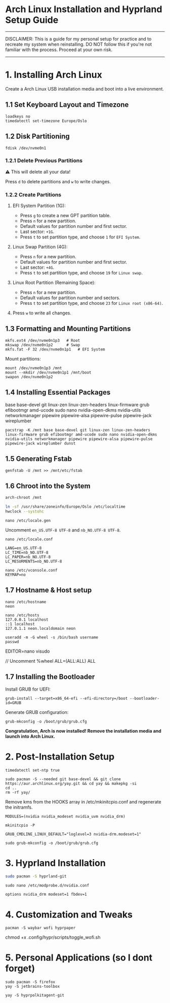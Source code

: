 # **Arch Linux Installation and Hyprland Setup Guide**

***
DISCLAIMER:
This is a guide for my personal setup for practice and to recreate my system when reinstalling. DO NOT follow this if you're not familiar with the process. Proceed at your own risk.
***

# 1. Installing Arch Linux
Create a Arch Linux USB installation media and boot into a live environment.

## 1.1 Set Keyboard Layout and Timezone

    loadkeys no
    timedatectl set-timezone Europe/Oslo


## 1.2 Disk Partitioning
    fdisk /dev/nvme0n1

### 1.2.1 Delete Previous Partitions

⚠️ This will delete all your data!

Press `d` to delete partitions and `w` to write changes.

### 1.2.2 Create Partitions
1. EFI System Partition (1G):
    * Press `g` to create a new GPT partition table.
    * Press `n` for a new partition.
    * Default values for partition number and first sector.
    * Last sector: `+1G`.
    * Press `t` to set partition type, and choose `1` for `EFI System`.

2. Linux Swap Partition (4G):
    * Press `n` for a new partition.
    * Default values for partition number and first sector.
    * Last sector: `+4G`.
    * Press `t` to set partition type, and choose `19` for `Linux swap`.

3. Linux Root Partition (Remaining Space):
   * Press `n` for a new partition.
   * Default values for partition number and sectors.
   * Press `t` to set partition type, and choose `23` for `Linux root (x86-64)`.

4. Press `w` to write all changes.

## 1.3 Formatting and Mounting Partitions
    mkfs.ext4 /dev/nvme0n1p3   # Root
    mkswap /dev/nvme0n1p2      # Swap
    mkfs.fat -F 32 /dev/nvme0n1p1   # EFI System

Mount partitions:

    mount /dev/nvme0n1p3 /mnt
    mount --mkdir /dev/nvme0n1p1 /mnt/boot
    swapon /dev/nvme0n1p2

## 1.4 Installing Essential Packages
base
base-devel
git
linux-zen
linux-zen-headers
linux-firmware
grub
efibootmgr
amd-ucode
sudo
nano
nvidia-open-dkms
nvidia-utils
networkmanager
pipewire
pipewire-alsa
pipewire-pulse
pipewire-jack
wireplumber

    pacstrap -K /mnt base base-devel git linux-zen linux-zen-headers linux-firmware grub efibootmgr amd-ucode sudo nano nvidia-open-dkms nvidia-utils networkmanager pipewire pipewire-alsa pipewire-pulse pipewire-jack wireplumber dunst

## 1.5 Generating Fstab
    genfstab -U /mnt >> /mnt/etc/fstab

## 1.6 Chroot into the System
```bash
arch-chroot /mnt
```
```bash
ln -sf /usr/share/zoneinfo/Europe/Oslo /etc/localtime
hwclock --systohc
```

    nano /etc/locale.gen

Uncomment `en_US.UTF-8 UTF-8` and `nb_NO.UTF-8 UTF-8`.

    nano /etc/locale.conf
    
    LANG=en_US.UTF-8
    LC_TIME=nb_NO.UTF-8
    LC_PAPER=nb_NO.UTF-8
    LC_MESURMENTS=nb_NO.UTF-8    
    
    nano /etc/vconsole.conf
    KEYMAP=no

## 1.7 Hostname & Host setup
    nano /etc/hostname
    neon

    nano /etc/hosts
    127.0.0.1 localhost
    ::1 localhost
    127.0.1.1 neon.localdomain neon

    useradd -m -G wheel -s /bin/bash username
    passwd

EDITOR=nano visudo

// Uncomment %wheel ALL=(ALL:ALL) ALL

## 1.7 Installing the Bootloader

Install GRUB for UEFI:

    grub-install --target=x86_64-efi --efi-directory=/boot --bootloader-id=GRUB

Generate GRUB configuration:

    grub-mkconfig -o /boot/grub/grub.cfg

**Congratulation, Arch is now installed! Remove the installation media and launch into Arch Linux.**

# 2. Post-Installation Setup
    timedatectl set-ntp true

    sudo pacman -S --needed git base-devel && git clone https://aur.archlinux.org/yay.git && cd yay && makepkg -si
    cd ..
    rm -rf yay/

Remove kms from the HOOKS array in /etc/mkinitcpio.conf and regenerate the initramfs.

    MODULES=(nvidia nvidia_modeset nvidia_uvm nvidia_drm)

    mkinitcpio -P

    GRUB_CMDLINE_LINUX_DEFAULT="loglevel=3 nvidia-drm.modeset=1"

    sudo grub-mkconfig -o /boot/grub/grub.cfg


# 3. Hyprland Installation

```bash
sudo pacman -S hyprland-git
```

    sudo nano /etc/modprobe.d/nvidia.conf

    options nvidia_drm modeset=1 fbdev=1

# 4. Customization and Tweaks

    pacman -S waybar wofi hyprpaper

chmod +x .config/hypr/scripts/toggle_wofi.sh

# 5. Personal Applications (so I dont forget)

    sudo pacman -S firefox
    yay -S jetbrains-toolbox

    yay -S hyprpolkitagent-git
